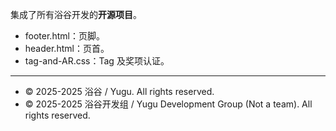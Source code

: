 集成了所有浴谷开发的**开源项目**。

- footer.html：页脚。
- header.html：页首。
- tag-and-AR.css：Tag 及奖项认证。

---
- © 2025-2025 浴谷 / Yugu. All rights reserved.
- © 2025-2025 浴谷开发组 / Yugu Development Group (Not a team). All rights reserved.  
